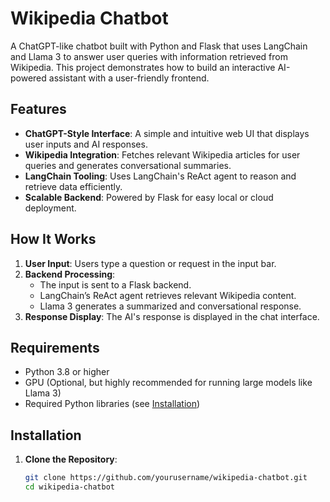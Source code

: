 # Wikipedia Chatbot

A ChatGPT-like chatbot built with Python and Flask that uses LangChain and Llama 3 to answer user queries with information retrieved from Wikipedia. This project demonstrates how to build an interactive AI-powered assistant with a user-friendly frontend.

## Features

- **ChatGPT-Style Interface**: A simple and intuitive web UI that displays user inputs and AI responses.
- **Wikipedia Integration**: Fetches relevant Wikipedia articles for user queries and generates conversational summaries.
- **LangChain Tooling**: Uses LangChain's ReAct agent to reason and retrieve data efficiently.
- **Scalable Backend**: Powered by Flask for easy local or cloud deployment.


## How It Works

1. **User Input**: Users type a question or request in the input bar.
2. **Backend Processing**:
   - The input is sent to a Flask backend.
   - LangChain’s ReAct agent retrieves relevant Wikipedia content.
   - Llama 3 generates a summarized and conversational response.
3. **Response Display**: The AI's response is displayed in the chat interface.

## Requirements

- Python 3.8 or higher
- GPU (Optional, but highly recommended for running large models like Llama 3)
- Required Python libraries (see [Installation](#installation))

## Installation

1. **Clone the Repository**:
   ```bash
   git clone https://github.com/yourusername/wikipedia-chatbot.git
   cd wikipedia-chatbot

